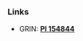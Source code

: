 ### **Links**
* GRIN: [**PI 154844**](https://npgsweb.ars-grin.gov/gringlobal/accessiondetail.aspx?id=1137147)
